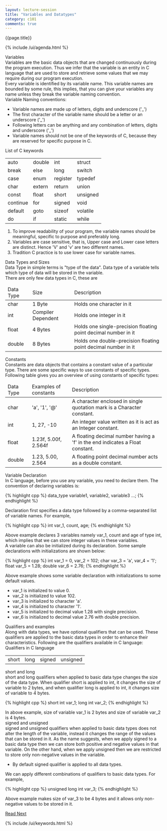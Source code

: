 ```yaml
---
layout: lecture-session
title: "Variables and Datatypes"
category: c101
comments: true
---
```

<div class="lecture-title">
	{{page.title}}
</div>

{% include /ui/agenda.html %}

<section>
	<div id="variables" class="section-title">
		Variables
	</div>
	<div class="para">
		<emphasis class="highlight">Variables</emphasis> are the basic data objects that are changed continuously during the program execution. Thus we infer that the variable is an entity in C language that are used to store and retrieve some values that we may require during our program execution.
	</div>
	<div class="para">
		Every variable is identified by its variable name. This variable names are bounded by some rule, this implies, that you can give your variables any name unless they break the variable naming convention.
	</div>
	<div class="para">
		<emphasis class="bold">Variable Naming conventions:</emphasis>
		<ul>
			<li>Variable names are made up of letters, digits and underscore ('_')</li>
			<li>The first character of the variable name should be a letter or an underscore ('_')</li>
			<li>Following letters can be anything and any combination of letters, digits and underscore ('_')</li>
			<li>Variable names should not be one of the keywords of C, because they are reserved for specific purpose in C.</li>
		</ul>
	</div>
	<div class="note-box">
		<div class="para centered">
			<emphasis class="bold">List of C keywords</emphasis>
		</div>
		<table class="table centered">
			<tr>
				<td>auto</td>
				<td>double</td>
				<td>int</td>
				<td>struct</td>
			</tr>
			<tr>
				<td>break</td>
				<td>else</td>
				<td>long</td>
				<td>switch</td>
			</tr>
			<tr>
				<td>case</td>
				<td>enum</td>
				<td>register</td>
				<td>typedef</td>
			</tr>
			<tr>
				<td>char</td>
				<td>extern</td>
				<td>return</td>
				<td>union</td>
			</tr>
			<tr>
				<td>const</td>
				<td>float</td>
				<td>short</td>
				<td>unsigned</td>
			</tr>
			<tr>
				<td>continue</td>
				<td>for</td>
				<td>signed</td>
				<td>void</td>
			</tr>
			<tr>
				<td>default</td>
				<td>goto</td>
				<td>sizeof</td>
				<td>volatile</td>
			</tr>
			<tr>
				<td>do</td>
				<td>if</td>
				<td>static</td>
				<td>while</td>
			</tr>
		</table>
	</div>

<div class="tip-box">
	<ol>
		<li>
			To improve readability of your program, the variable names should be meaningful, specific to purpose and preferably long.
		</li>
		<li>
			Variables are case sensitive, that is, Upper case and Lower case letters are distinct. Hence 'V' and 'v' are two different names.
		</li>
		<li>
			Tradition C practice is to use lower case for variable names.
		</li>
	</ol>
</div>
</section>

<section>
	<div id="data-types" class="section-title">
		Data Types and Sizes
	</div>
	<div class="para">
		<emphasis class="highlight">Data Type</emphasis> in simple terms is "type of the data". Data type of a variable tells which type of data will be stored in the variable.
	</div>
	<div class="para">
		There are only few data types in C, these are
	</div>
	<table class="table">
		<thead>
			<td>Data Type</td>
			<td>Size</td>
			<td>Description</td>
		</thead>
		<tr>
			<td>char</td>
			<td>1 Byte</td>
			<td>Holds one character in it</td>
		</tr>
		<tr>
			<td>int</td>
			<td>Compiler Dependent</td>
			<td>Holds one integer in it</td>
		</tr>
		<tr>
			<td>float</td>
			<td>4 Bytes</td>
			<td>Holds one single-precision floating point decimal number in it</td>
		</tr>
		<tr>
			<td>double</td>
			<td>8 Bytes</td>
			<td>Holds one double-precision floating point decimal number in it</td>
		</tr>
	</table>
</section>

<section>
	<div id="constants" class="section-title">
		Constants
	</div>
	<div class="para">
		<emphasis class="highlight">Constants</emphasis> are data objects that contains a constant value of a particular type. There are some specific ways to use constants of specific types. Following table gives you an overview of using constants of specific types:
	</div>
	<table class="table">
		<thead>
			<td>Data Type</td>
			<td>Examples of constants</td>
			<td>Description</td>
		</thead>
		<tr>
			<td>char</td>
			<td>'a', '1', '@'</td>
			<td>A character enclosed in single quotation mark is a Character constant.</td>
		</tr>
		<tr>
			<td>int</td>
			<td>1, 27, -10</td>
			<td>An integer value written as it is act as an Integer constant.</td>
		</tr>
		<tr>
			<td>float</td>
			<td>1.23f, 5.00f, 2.564f</td>
			<td>A floating decimal number having a 'f' in the end indicates a Float constant.</td>
		</tr>
		<tr>
			<td>double</td>
			<td>1.23, 5.00, 2.564</td>
			<td>A floating point decimal number acts as a double constant.</td>
		</tr>
	</table>
</section>

<section>
	<div id="variable-declaration" class="section-title">
		Variable Declaration
	</div>
	<div class="para">
		In C language, before you use any variable, you need to declare them. The convention of declaring variables is:
	</div>

{% highlight cpp %}
	data_type variable1, variable2, variable3 ...;
{% endhighlight %}
	
<div class="para">
	Declaration first specifies a data type followed by a comma-separated list of variable names. For example,
</div>
	
{% highlight cpp %}
	int var_1, count, age;
{% endhighlight %}

<div class="para">
	Above example declares 3 variables namely <emphasis class="code">var_1</emphasis>, <emphasis class="code">count</emphasis> and <emphasis class="code">age</emphasis> of type <emphasis class="code">int</emphasis>, which implies that we can store integer values in these variables.
</div>

<div class="para">
	A variable can also be initialized during its declaration. Some sample declarations with initializations are shown below:
</div>
	
{% highlight cpp %}
int    var_1 = 0,   var_2 = 102;
char   var_3 = 'a', var_4 = '1';
float  var_5 = 1.28;
double var_6 = 2.76;
{% endhighlight %}
	
<div class="para">
	Above example shows some variable declaration with initializations to some default values.
</div>
<ul>
	<li><emphasis class="code">var_1</emphasis> is initialized to value 0.</li>
	<li><emphasis class="code">var_2</emphasis> is initialized to value 102.</li>
	<li><emphasis class="code">var_3</emphasis> is initialized to character 'a'.</li>
	<li><emphasis class="code">var_4</emphasis> is initialized to character '1'.</li>
	<li><emphasis class="code">var_5</emphasis> is initialized to decimal value 1.28 with single precision.</li>
	<li><emphasis class="code">var_6</emphasis> is initialized to decimal value 2.76 with double precision.</li>
</ul>
</section>

<section>
	<div id="qualifiers" class="section-title">
		Qualifiers and examples
	</div>
	<div class="para">
		Along with data types, we have optional <emphasis class="highlight">qualifiers</emphasis> that can be used. These qualifiers are applied to the basic data types in order to enhance their characteristics. Following are the qualifiers available in C language:
	</div>
	<div class="para centered">
		<emphasis class="bold">
			Qualifiers in C language
		</emphasis>
		<table class="table">
			<tr>
				<td>short</td>
				<td>long</td>
				<td>signed</td>
				<td>unsigned</td>
			</tr>
		</table>
	</div>
	<div class="para">
		<emphasis class="highlight">
			short and long
		</emphasis>
	</div>
	<div class="para">
		<emphasis class="bold">short and long</emphasis> qualifiers when applied to basic data type changes the size of the data type. When qualifier short is applied to int, it changes the size of variable to 2 bytes, and when qualifier long is applied to int, it changes size of variable to 4 bytes.
	</div>

{% highlight cpp %}
short int var_1;
long int var_2;
{% endhighlight %}

<div class="para">
	In above example, size of variable <emphasis class="code">var_1</emphasis> is 2 bytes and size of variable <emphasis class="code">var_2</emphasis> is 4 bytes.
</div>

<div class="para">
	<emphasis class="highlight">
		signed and unsigned
	</emphasis>
</div>
<div class="para">
	<emphasis class="bold">signed and unsigned</emphasis> qualifiers when applied to basic data types does not alter the length of the variable, instead it changes the range of the values that can be stored in it. As the name suggests, when we apply <emphasis class="code">signed</emphasis> to a basic data type then we can store both positive and negative values in that variable. On the other hand, when we apply <emphasis class="code">unsigned</emphasis> then we are restricted to store only non-negative values in the variable.
</div>

<div class="note-box">
	<ul>
		<li>
			By default <emphasis class="code">signed</emphasis> qualifier is applied to all data types.
		</li>
	</ul>
</div>

<div class="tip-box">
	<div class="para">
		We can apply different combinations of qualifiers to basic data types. For example,

{% highlight cpp %}
unsigned long int var_3;
{% endhighlight %}

Above example makes size of <emphasis class="code">var_3</emphasis> to be 4 bytes and it allows only non-negative values to be stored in it.
	</div>
</div>
</section>

<section>
	<a class="button" href="{% post_url /codelearn/courses/c101/2014-01-25-c101-input-output %}">Read Next</a>
</section>

{% include /ui/keywords.html %}